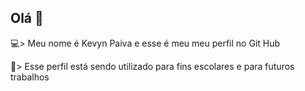 ## Olá 💈
💻> Meu nome é Kevyn Paiva e esse é meu meu perfil no Git Hub

🥇> Esse perfil está sendo utilizado para fins escolares e para futuros trabalhos
